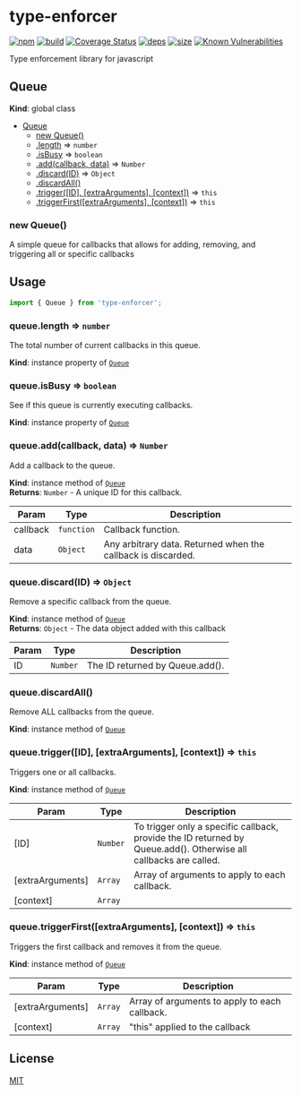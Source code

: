 # type-enforcer
[![npm][npm]][npm-url]
[![build][build]][build-url]
[![Coverage Status](https://coveralls.io/repos/github/DarrenPaulWright/type-enforcer/badge.svg?branch=master)](https://coveralls.io/github/DarrenPaulWright/type-enforcer?branch=master)
[![deps][deps]][deps-url]
[![size][size]][size-url]
[![Known Vulnerabilities](https://snyk.io/test/github/DarrenPaulWright/type-enforcer/badge.svg?targetFile=package.json)](https://snyk.io/test/github/DarrenPaulWright/type-enforcer?targetFile=package.json)

Type enforcement library for javascript

<a name="Queue"></a>

## Queue
**Kind**: global class  

* [Queue](#Queue)
    * [new Queue()](#new_Queue_new)
    * [.length](#Queue+length) ⇒ <code>number</code>
    * [.isBusy](#Queue+isBusy) ⇒ <code>boolean</code>
    * [.add(callback, data)](#Queue+add) ⇒ <code>Number</code>
    * [.discard(ID)](#Queue+discard) ⇒ <code>Object</code>
    * [.discardAll()](#Queue+discardAll)
    * [.trigger([ID], [extraArguments], [context])](#Queue+trigger) ⇒ <code>this</code>
    * [.triggerFirst([extraArguments], [context])](#Queue+triggerFirst) ⇒ <code>this</code>

<a name="new_Queue_new"></a>

### new Queue()
A simple queue for callbacks that allows for adding, removing, and triggering all or specific callbacks## Usage``` javascriptimport { Queue } from 'type-enforcer';```

<a name="Queue+length"></a>

### queue.length ⇒ <code>number</code>
The total number of current callbacks in this queue.

**Kind**: instance property of [<code>Queue</code>](#Queue)  
<a name="Queue+isBusy"></a>

### queue.isBusy ⇒ <code>boolean</code>
See if this queue is currently executing callbacks.

**Kind**: instance property of [<code>Queue</code>](#Queue)  
<a name="Queue+add"></a>

### queue.add(callback, data) ⇒ <code>Number</code>
Add a callback to the queue.

**Kind**: instance method of [<code>Queue</code>](#Queue)  
**Returns**: <code>Number</code> - A unique ID for this callback.  

| Param | Type | Description |
| --- | --- | --- |
| callback | <code>function</code> | Callback function. |
| data | <code>Object</code> | Any arbitrary data. Returned when the callback is discarded. |

<a name="Queue+discard"></a>

### queue.discard(ID) ⇒ <code>Object</code>
Remove a specific callback from the queue.

**Kind**: instance method of [<code>Queue</code>](#Queue)  
**Returns**: <code>Object</code> - The data object added with this callback  

| Param | Type | Description |
| --- | --- | --- |
| ID | <code>Number</code> | The ID returned by Queue.add(). |

<a name="Queue+discardAll"></a>

### queue.discardAll()
Remove ALL callbacks from the queue.

**Kind**: instance method of [<code>Queue</code>](#Queue)  
<a name="Queue+trigger"></a>

### queue.trigger([ID], [extraArguments], [context]) ⇒ <code>this</code>
Triggers one or all callbacks.

**Kind**: instance method of [<code>Queue</code>](#Queue)  

| Param | Type | Description |
| --- | --- | --- |
| [ID] | <code>Number</code> | To trigger only a specific callback, provide the ID returned by Queue.add().    Otherwise all callbacks are called. |
| [extraArguments] | <code>Array</code> | Array of arguments to apply to each callback. |
| [context] | <code>Array</code> |  |

<a name="Queue+triggerFirst"></a>

### queue.triggerFirst([extraArguments], [context]) ⇒ <code>this</code>
Triggers the first callback and removes it from the queue.

**Kind**: instance method of [<code>Queue</code>](#Queue)  

| Param | Type | Description |
| --- | --- | --- |
| [extraArguments] | <code>Array</code> | Array of arguments to apply to each callback. |
| [context] | <code>Array</code> | "this" applied to the callback |


## License

[MIT](LICENSE.md)

[npm]: https://img.shields.io/npm/v/type-enforcer.svg
[npm-url]: https://npmjs.com/package/type-enforcer
[build]: https://travis-ci.org/DarrenPaulWright/type-enforcer.svg?branch=master
[build-url]: https://travis-ci.org/DarrenPaulWright/type-enforcer
[deps]: https://david-dm.org/darrenpaulwright/type-enforcer.svg
[deps-url]: https://david-dm.org/darrenpaulwright/type-enforcer
[size]: https://packagephobia.now.sh/badge?p=type-enforcer
[size-url]: https://packagephobia.now.sh/result?p=type-enforcer
